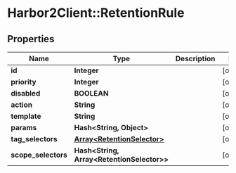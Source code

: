 # Harbor2Client::RetentionRule

## Properties
Name | Type | Description | Notes
------------ | ------------- | ------------- | -------------
**id** | **Integer** |  | [optional] 
**priority** | **Integer** |  | [optional] 
**disabled** | **BOOLEAN** |  | [optional] 
**action** | **String** |  | [optional] 
**template** | **String** |  | [optional] 
**params** | **Hash&lt;String, Object&gt;** |  | [optional] 
**tag_selectors** | [**Array&lt;RetentionSelector&gt;**](RetentionSelector.md) |  | [optional] 
**scope_selectors** | **Hash&lt;String, Array&lt;RetentionSelector&gt;&gt;** |  | [optional] 


